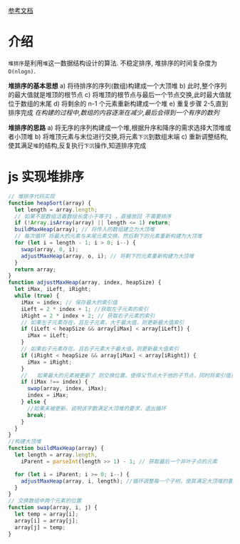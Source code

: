 [参考文档](https://blog.csdn.net/weixin_43736084/article/details/104154959)

# 介绍

`堆排序`是利用`堆`这一数据结构设计的算法. 不稳定排序, 堆排序的时间复杂度为`O(nlogn)`.

**堆排序的基本思想**
a) 将待排序的序列(数组)构建成一个大顶堆
b) 此时,整个序列的最大值就是堆顶的根节点
c) 将堆顶的根节点与最后一个节点交换,此时最大值就位于数组的末尾
d) 将剩余的 n-1 个元素重新构建成一个堆
e) 重复步骤 2-5,直到排序完成
_在构建的过程中,数组的内容逐渐在减少,最后会得到一个有序的数列_

**堆排序的思路**
a) 将无序的序列构建成一个堆,根据升序和降序的需求选择大顶堆或者小顶堆
b) 将堆顶元素与末位进行交换,将元素`下沉`到数组末端
c) 重新调整结构,使其满足`堆`的结构,反复执行`下沉`操作,知道排序完成

# js 实现堆排序

```js
// 堆排序代码实现
function heapSort(array) {
  let length = array.length;
  // 如果不是数组活着数组长度小于等于1 ，直接放回 不需要排序
  if (!Array.isArray(array) || length <= 1) return;
  buildMaxHeap(array); // 将传入的数组建立为大顶堆
  // 每次循环 将最大的元素与末尾元素交换，然后剩下的元素重新构建为大顶堆
  for (let i = length - 1; i > 0; i--) {
    swap(array, 0, i);
    adjustMaxHeap(array, o, i); // 将剩下的元素重新构建为大顶堆
  }
  return array;
}
function adjustMaxHeap(array, index, heapSize) {
  let iMax, iLeft, iRight;
  while (true) {
    iMax = index; // 保存最大的索引值
    iLeft = 2 * index + 1; //获取左子元素的索引
    iRight = 2 * index + 2; // 获取右子元素的索引
    // 如果左子元素存在，且左子元素，大于最大值，则更新最大值索引
    if (iLeft < heapSize && array[iMax] < array[iLeft]) {
      iMax = iLeft;
    }
    // 如果右子元素存在。且右子元素大于最大值，则更新最大值索引
    if (iRight < heapSize && array[iMax] < array[iRight]) {
      iMax = iRight;
    }
    //   如果最大的元素被更新了 则交换位置，使得父节点大于他的子节点，同时将索引值更新为被替换的值，继续检查他的子树
    if (iMax !== index) {
      swap(array, index, iMax);
      index = iMax;
    } else {
      //如果未被更新，说明该字数满足大顶堆的要求，退出循环
      break;
    }
  }
}
//构建大顶堆
function buildMaxHeap(array) {
  let length = array.length,
    iParent = parseInt(length >> 1) - 1; // 获取最后一个非叶子点的元素

  for (let i = iParent; i >= 0; i--) {
    adjustMaxHeap(array, i, length); //循环调整每一个子树，使其满足大顶堆的要求
  }
}
// 交换数组中两个元素的位置
function swap(array, i, j) {
  let temp = array[i];
  array[i] = array[j];
  array[j] = temp;
}
```
